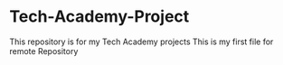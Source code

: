 # Tech-Academy-Project
This repository is for my Tech Academy projects
This is my first file for remote Repository